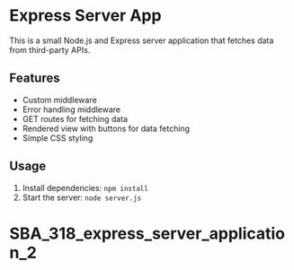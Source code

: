 # Express Server App

This is a small Node.js and Express server application that fetches data from third-party APIs.

## Features
- Custom middleware
- Error handling middleware
- GET routes for fetching data
- Rendered view with buttons for data fetching
- Simple CSS styling

## Usage
1. Install dependencies: `npm install`
2. Start the server: `node server.js`
# SBA_318_express_server_application_2
